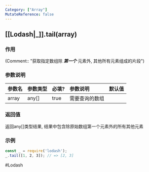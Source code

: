 ```yaml
---
Category: ["Array"]
MutateReference: false
---
```

## [[Lodash|_]].tail(array)
### 作用
(Comment:: "获取指定数组除 ***第一个*** 元素外, 其他所有元素组成的片段")

### 参数说明
| 参数名 | 参数类型 | 必填? | 参数说明 | 默认值 |
|:--- |:--- |:--- |:--- |:--- |
| array | any[] | true | 需要查询的数组 |  |

### 返回值
返回any[]类型结果, 结果中包含除原始数组第一个元素外的所有其他元素


### 示例
```javascript
const _ = require('lodash');
_.tail([1, 2, 3]); // => [2, 3]
```

#Lodash 